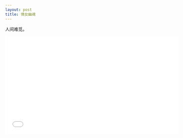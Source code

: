 ```yaml
---
layout: post
title: 倩女幽魂
---
```


人间难觅。

<iframe width="560" height="315" src="//player.bilibili.com/player.html?aid=203939256&bvid=BV1Wh41117Lc&cid=290582627&page=1" scrolling="no" border="0" frameborder="no" framespacing="0" allowfullscreen="true"> </iframe>
